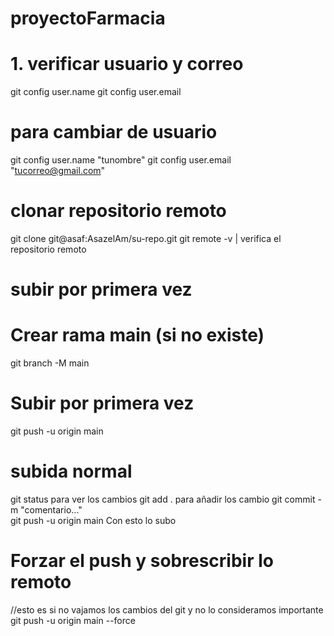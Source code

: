 # proyectoFarmacia
# 1. verificar usuario y correo
git config user.name
git config user.email
# para cambiar de usuario
git config user.name "tunombre"
git config user.email "tucorreo@gmail.com"

# clonar repositorio remoto
git clone git@asaf:AsazelAm/su-repo.git
git remote -v | verifica el repositorio remoto

# subir por primera vez
# Crear rama main (si no existe)
git branch -M main
# Subir por primera vez
git push -u origin main

# subida normal
git status     para ver los cambios
git add .       para añadir los cambio
git commit -m "comentario..."   
git push -u origin main     Con esto lo subo 

# Forzar el push y sobrescribir lo remoto
//esto es si no vajamos los cambios del git y no lo consideramos importante
git push -u origin main --force